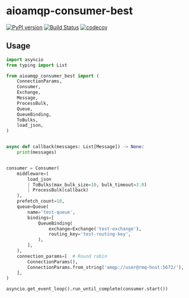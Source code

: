 # aioamqp-consumer-best

[![PyPI version](https://badge.fury.io/py/aioamqp-consumer-best.svg)](https://pypi.org/project/aioamqp-consumer-best/) [![Build Status](https://travis-ci.org/tkukushkin/aioamqp-consumer-best.svg?branch=master)](https://travis-ci.org/tkukushkin/aioamqp-consumer-best) [![codecov](https://codecov.io/gh/tkukushkin/aioamqp-consumer-best/branch/master/graph/badge.svg)](https://codecov.io/gh/tkukushkin/aioamqp-consumer-best)

## Usage

```python
import asyncio
from typing import List

from aioamqp_consumer_best import (
    ConnectionParams,
    Consumer,
    Exchange,
    Message,
    ProcessBulk,
    Queue,
    QueueBinding,
    ToBulks,
    load_json,
)


async def callback(messages: List[Message]) -> None:
    print(messages)


consumer = Consumer(
    middleware=(
        load_json
        | ToBulks(max_bulk_size=10, bulk_timeout=3.0)
        | ProcessBulk(callback)
    ),
    prefetch_count=10,
    queue=Queue(
        name='test-queue',
        bindings=[
            QueueBinding(
                exchange=Exchange('test-exchange'),
                routing_key='test-routing-key',
            ),
        ],
    ),
    connection_params=[  # Round robin
        ConnectionParams(),
        ConnectionParams.from_string('amqp://user@rmq-host:5672/'),
    ],
)

asyncio.get_event_loop().run_until_complete(consumer.start())
```
